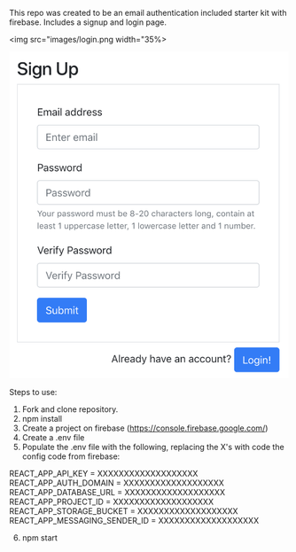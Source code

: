 This repo was created to be an email authentication included starter kit with firebase. Includes a signup and login page.

<img src="images/login.png width="35%>

![Alt text](./images/signUp.png)

Steps to use:

1. Fork and clone repository.
2. npm install
3. Create a project on firebase (https://console.firebase.google.com/)
4. Create a .env file
5. Populate the .env file with the following, replacing the X's with code the config code from firebase:

  REACT_APP_API_KEY = XXXXXXXXXXXXXXXXXXX
  REACT_APP_AUTH_DOMAIN = XXXXXXXXXXXXXXXXXXX
  REACT_APP_DATABASE_URL = XXXXXXXXXXXXXXXXXXX
  REACT_APP_PROJECT_ID = XXXXXXXXXXXXXXXXXXX
  REACT_APP_STORAGE_BUCKET = XXXXXXXXXXXXXXXXXXX
  REACT_APP_MESSAGING_SENDER_ID = XXXXXXXXXXXXXXXXXXX

6. npm start
